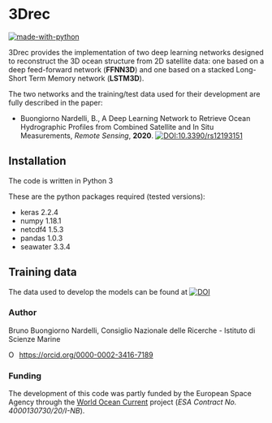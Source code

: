 # 3Drec  
[![made-with-python](https://img.shields.io/badge/Made%20with-Python-1f425f.svg)](https://www.python.org/)  
 
3Drec provides the implementation of two deep learning networks designed to reconstruct the 3D ocean structure from 2D satellite data: one based on a deep feed-forward network (**FFNN3D**) and one based on a stacked Long-Short Term Memory network (**LSTM3D**).  

The two networks and the training/test data used for their development are fully described in the paper:  
- Buongiorno Nardelli, B., A Deep Learning Network to Retrieve Ocean Hydrographic Profiles from Combined Satellite and In Situ Measurements, _Remote Sensing_, **2020**. [![DOI:10.3390/rs12193151](https://zenodo.org/badge/DOI/10.3390/rs12193151.svg)](https://doi.org/10.3390/rs12193151)  

## Installation

The code is written in Python 3
  
These are the python packages required (tested versions):  
- keras     2.2.4
- numpy     1.18.1
- netcdf4   1.5.3
- pandas    1.0.3 
- seawater  3.3.4  

## Training data
The data used to develop the models can be found at [![DOI](https://zenodo.org/badge/DOI/10.5281/zenodo.4040843.svg)](https://doi.org/10.5281/zenodo.4040843)

### Author
Bruno Buongiorno Nardelli, Consiglio Nazionale delle Ricerche - Istituto di Scienze Marine
<div itemscope itemtype="https://schema.org/Person"><a itemprop="sameAs" content="https://orcid.org/0000-0002-3416-7189" href="https://orcid.org/0000-0002-3416-7189" target="orcid.widget" rel="me noopener noreferrer" style="vertical-align:top;"><img src="https://orcid.org/sites/default/files/images/orcid_16x16.png" style="width:1em;margin-right:.5em;" alt="ORCID iD icon">https://orcid.org/0000-0002-3416-7189</a></div>

### Funding
The development of this code was partly funded by the European Space Agency through the [World Ocean Current](https://www.worldoceancirculation.org) project (_ESA Contract No. 4000130730/20/I-NB_).
